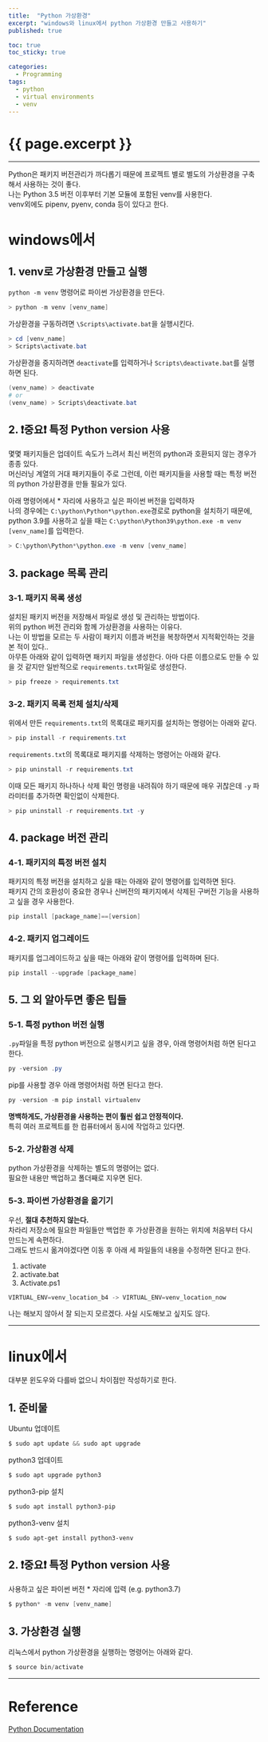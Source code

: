 ```yaml
---
title:  "Python 가상환경"
excerpt: "windows와 linux에서 python 가상환경 만들고 사용하기"
published: true

toc: true
toc_sticky: true

categories:
  - Programming
tags:
  - python
  - virtual environments
  - venv
---
```

# {{ page.excerpt }}
---
Python은 패키지 버전관리가 까다롭기 때문에 프로젝트 별로 별도의 가상환경을 구축해서 사용하는 것이 좋다.  
나는 Python 3.5 버전 이후부터 기본 모듈에 포함된 venv를 사용한다.  
venv외에도 pipenv, pyenv, conda 등이 있다고 한다.  

# windows에서
## 1. venv로 가상환경 만들고 실행

`python -m venv` 명령어로 파이썬 가상환경을 만든다.

```powershell
> python -m venv [venv_name]
```

가상환경을 구동하려면 `\Scripts\activate.bat`을 실행시킨다.

```powershell
> cd [venv_name]
> Scripts\activate.bat
```

가상환경을 중지하려면 `deactivate`를 입력하거나 `Scripts\deactivate.bat`를 실행하면 된다.

```powershell
(venv_name) > deactivate
# or
(venv_name) > Scripts\deactivate.bat
```

## 2. ❗중요❗ 특정 Python version 사용
몇몇 패키지들은 업데이트 속도가 느려서 최신 버전의 python과 호환되지 않는 경우가 종종 있다.  
머신러닝 계열의 거대 패키지들이 주로 그런데, 이런 패키지들을 사용할 때는 특정 버전의 python 가상환경을 만들 필요가 있다.  

아래 명령어에서 * 자리에 사용하고 싶은 파이썬 버전을 입력하자  
나의 경우에는 `C:\python\Python*\python.exe`경로로 python을 설치하기 때문에, python 3.9를 사용하고 싶을 때는 `C:\python\Python39\python.exe -m venv [venv_name]`를 입력한다.

```powershell
> C:\python\Python*\python.exe -m venv [venv_name]
```

## 3. package 목록 관리
### 3-1. 패키지 목록 생성
설치된 패키지 버전을 저장해서 파일로 생성 및 관리하는 방법이다.  
위의 python 버전 관리와 함께 가상환경을 사용하는 이유다.  
나는 이 방법을 모르는 두 사람이 패키지 이름과 버전을 복창하면서 지적확인하는 것을 본 적이 있다..  
아무튼 아래와 같이 입력하면 패키지 파일을 생성한다. 아마 다른 이름으로도 만들 수 있을 것 같지만 일반적으로 `requirements.txt`파일로 생성한다.

```powershell
> pip freeze > requirements.txt
```

### 3-2. 패키지 목록 전체 설치/삭제
위에서 만든 `requirements.txt`의 목록대로 패키지를 설치하는 명령어는 아래와 같다.

```powershell
> pip install -r requirements.txt
```

`requirements.txt`의 목록대로 패키지를 삭제하는 명령어는 아래와 같다.

```powershell
> pip uninstall -r requirements.txt
```

이때 모든 패키지 하나하나 삭제 확인 명령을 내려줘야 하기 때문에 매우 귀찮은데 `-y` 파라미터를 추가하면 확인없이 삭제한다.

```powershell
> pip uninstall -r requirements.txt -y
```

## 4. package 버전 관리
### 4-1. 패키지의 특정 버전 설치
패키지의 특정 버전을 설치하고 싶을 때는 아래와 같이 명령어를 입력하면 된다.  
패키지 간의 호환성이 중요한 경우나 신버전의 패키지에서 삭제된 구버전 기능을 사용하고 싶을 경우 사용한다.

```powershell
pip install [package_name]==[version]
```

### 4-2. 패키지 업그레이드
패키지를 업그레이드하고 싶을 때는 아래와 같이 명령어를 입력하며 된다.

```powershell
pip install --upgrade [package_name]
```

## 5. 그 외 알아두면 좋은 팁들
### 5-1. 특정 python 버전 실행
`.py`파일을 특정 python 버전으로 실행시키고 싶을 경우, 아래 명령어처럼 하면 된다고 한다.

```powershell
py -version .py
```

pip를 사용할 경우 아래 명령어처럼 하면 된다고 한다.

```powershell
py -version -m pip install virtualenv
```

**명백하게도, 가상환경을 사용하는 편이 훨씬 쉽고 안정적이다.**  
특히 여러 프로젝트를 한 컴퓨터에서 동시에 작업하고 있다면.  

### 5-2. 가상환경 삭제
python 가상환경을 삭제하는 별도의 명령어는 없다.  
필요한 내용만 백업하고 폴더째로 지우면 된다.  

### 5-3. 파이썬 가상환경을 옮기기
우선, **절대 추천하지 않는다.**  
차라리 저장소에 필요한 파일들만 백업한 후 가상환경을 원하는 위치에 처음부터 다시 만드는게 속편하다.  
그래도 반드시 옮겨야겠다면 이동 후 아래 세 파일들의 내용을 수정하면 된다고 한다.

1. activate
2. activate.bat
3. Activate.ps1

```powershell
VIRTUAL_ENV=venv_location_b4 -> VIRTUAL_ENV=venv_location_now
```
나는 해보지 않아서 잘 되는지 모르겠다. 사실 시도해보고 싶지도 않다.  

---

# linux에서
대부분 윈도우와 다를바 없으니 차이점만 작성하기로 한다.  

## 1. 준비물
Ubuntu 업데이트

```powershell
$ sudo apt update && sudo apt upgrade
```

python3 업데이트

```powershell
$ sudo apt upgrade python3
```

python3-pip 설치

```powershell
$ sudo apt install python3-pip
```

python3-venv 설치

```powershell
$ sudo apt-get install python3-venv
```

## 2. ❗중요❗ 특정 Python version 사용
사용하고 싶은 파이썬 버전 * 자리에 입력 (e.g. python3.7)

```powershell
$ python* -m venv [venv_name]
```

## 3. 가상환경 실행
리눅스에서 python 가상환경을 실행하는 명령어는 아래와 같다.

```powershell
$ source bin/activate
```

---
# Reference
[Python Documentation](https://docs.python.org/ko/3/tutorial/venv.html)